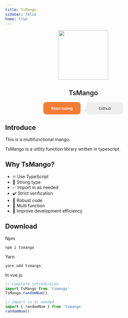 ```yaml
---
title: TsMango
sidebar: false
home: true
---
```


<p align="center">
  <img width="160px" src="https://tianyuhao.cn/mango/images/mango.svg">
  <h2 align="center" style="font-weight: 600">TsMango</h2>
</p>

<p align="center">
  <a href="/mango/docs/introduce.html">
    <button class="start">Start using</button>
  </a>
  <a href="https://github.com/Tyh2001/TsMango" target="_back">
    <button>Github</button>
  </a>
</p>

## Introduce

This is a multifunctional mango.

TsMango is a utility function library written in typescript.

## Why TsMango?

- :fire: Use TypeScript
- :bell: Strong type
- :white_check_mark: Import in as needed
- :heavy_check_mark: Strict verification
- :muscle: Robust code
- :triangular_flag_on_post: Multi function
- :rocket: Improve development efficiency

## Download

Npm

```shell
npm i tsmango
```

Yarn

```shell
yarn add tsmango
```

In vue.js

```ts
// Complete introduction
import TsMango from 'tsmango'
TsMango.randomNum()

// Import in as needed
import { randomNum } from 'tsmango'
randomNum()
```

<style second>
button {
  width: 120px;
  height: 40px;
  border: none;
  outline: none;
  cursor: pointer;
  background: #eee;
  color: #333;
  border-radius: 10px;
}
.start {
  margin-right: 15px;
  background: rgb(244, 124, 52);
  color: #fff;
  font-weight: 600;
}
button:hover {
  opacity: .8;
}

button:active {
  opacity: 1;
}
</style>
